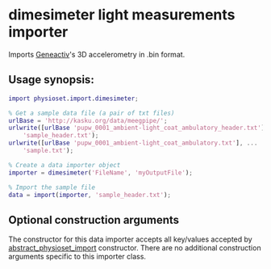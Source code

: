dimesimeter light measurements importer
================

Imports [Geneactiv][geneactiv]'s 3D accelerometry in .bin format.

[geneactiv]: http://www.geneactive.co.uk/
    
## Usage synopsis:
  
````matlab
import physioset.import.dimesimeter;

% Get a sample data file (a pair of txt files)
urlBase = 'http://kasku.org/data/meegpipe/';
urlwrite([urlBase 'pupw_0001_ambient-light_coat_ambulatory_header.txt'], ...
    'sample_header.txt');
urlwrite([urlBase 'pupw_0001_ambient-light_coat_ambulatory.txt'], ...
    'sample.txt');

% Create a data importer object
importer = dimesimeter('FileName', 'myOutputFile');

% Import the sample file
data = import(importer, 'sample_header.txt');
````
 
## Optional construction arguments

The constructor for this data importer accepts all key/values accepted by
[abstract_physioset_import][abs-phys-imp] constructor. There are no 
additional construction arguments specific to this importer class.

[abs-phys-imp]: ../abstract_physioset_import.md


  
